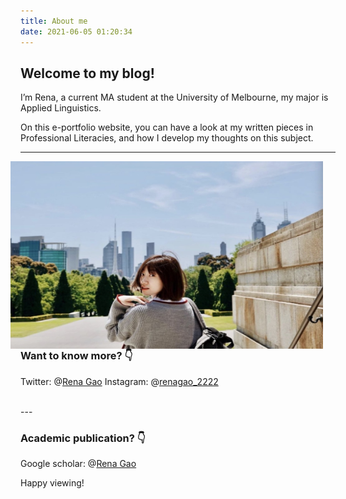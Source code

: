 ```yaml
---
title: About me
date: 2021-06-05 01:20:34
---
```



## Welcome to my blog!

I’m Rena, a current MA student at the University of Melbourne, my major is Applied Linguistics.

On this e-portfolio website, you can have a look at my written pieces in Professional Literacies, and how I develop my thoughts on this subject.

---


<div align=center>
    <img src="/assets/images/aboutpicme.jpeg" align="right" width="500" height="300" style="padding: 0; margin-right:20px"><br />
</div>

### Want to know more? 👇  


Twitter: @[Rena Gao](https://twitter.com/weiweigao1997) 
Instagram: @[renagao_2222](https://www.instagram.com/renagao2222__/)


<br>
---

### Academic publication? 👇 

Google scholar: @[Rena Gao](https://scholar.google.com/citations?hl=zh-CN&user=tlrRR9cAAAAJ&view_op=list_works&gmla=AJsN-F7m_rftwvc7sZ-9qRK9xND_oTFwbVii7Kdt7VivGX4gz16cy7a-wSi8ZtBw7WhtjSjfWWwuTz5HsC230Oae0kRqBjQOewmZhFIu_3HeBjpTUOIJZh5JJJUnT1Kt4WXbiNMTkqSy)


Happy viewing!

